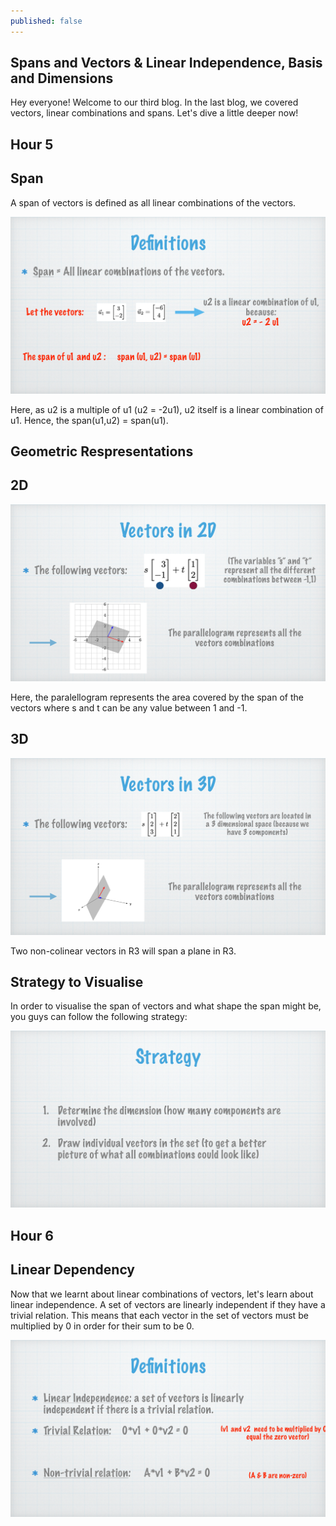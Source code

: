 ```yaml
---
published: false
---
```

## Spans and Vectors & Linear Independence, Basis and Dimensions 

Hey everyone! Welcome to our third blog. In the last blog, we covered vectors, linear combinations and spans. Let's dive a little deeper now!

## Hour 5

## Span

A span of vectors is defined as all linear combinations of the vectors.  

![alt text](https://github.com/nilu-24/nilu-24.github.io/blob/master/_posts/HOUR%205-2.jpg?raw=true) 

Here, as u2 is a multiple of u1 (u2 = -2u1), u2 itself is a linear combination of u1. Hence, the span(u1,u2) = span(u1).

## Geometric Respresentations

## 2D

![alt text](https://github.com/nilu-24/nilu-24.github.io/blob/master/_posts/HOUR%205-3.jpg?raw=true) 

Here, the paralellogram represents the area covered by the span of the vectors where s and t can be any value between 1 and -1.

## 3D

![alt text](https://github.com/nilu-24/nilu-24.github.io/blob/master/_posts/HOUR%205-4.jpg?raw=true) 

Two non-colinear vectors in R3 will span a plane in R3.

## Strategy to Visualise 

In order to visualise the span of vectors and what shape the span might be, you guys can follow the following strategy:

![alt text](https://github.com/nilu-24/nilu-24.github.io/blob/master/_posts/HOUR%205-5.jpg?raw=true) 

## Hour 6

## Linear Dependency

Now that we learnt about linear combinations of vectors, let's learn about linear independence.
A set of vectors are linearly independent if they have a trivial relation. This means that each vector in the set of vectors must be multiplied by 0 in order for their sum to be 0.

![alt text](https://github.com/nilu-24/nilu-24.github.io/blob/master/_posts/HOUR%206-2.jpg?raw=true) 



